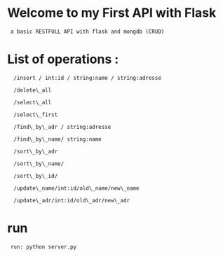
Welcome to my First API with Flask
==================================
     a basic RESTFULL API with flask and mongdb (CRUD)


List of operations :
==================================

      /insert / int:id / string:name / string:adresse

      /delete\_all

      /select\_all

      /select\_first

      /find\_by\_adr / string:adresse

      /find\_by\_name/ string:name

      /sort\_by\_adr

      /sort\_by\_name/

      /sort\_by\_id/

      /update\_name/int:id/old\_name/new\_name

      /update\_adr/int:id/old\_adr/new\_adr
run
===
     run: python server.py


